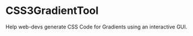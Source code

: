 CSS3GradientTool
================

Help web-devs generate CSS Code for Gradients using an interactive GUI.
